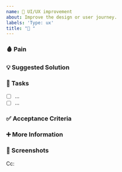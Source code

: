 ```yaml
---
name: 💄 UI/UX improvement 
about: Improve the design or user journey.
labels: 'Type: ux'
title: "💄 "
---
```


<!-- **Tip:** Delete parts that are not relevant -->

### 🩸 Pain
<!-- Explain the pain you are experiencing -->

### 💡 Suggested Solution
<!-- Describe the intended solution -->

### 💼 Tasks 
<!-- Add GitHub tasks in a measurable, check-box manner -->
- [ ] ... 
- [ ] ... 

### ✅ Acceptance Criteria 
<!-- Add the "contract" that defines the requirements for the GitHub issue to be completed as per the team's agreement -->
<!-- Only once all Acceptance Criteria is fulfilled can an issue be marked as completed -->

### ➕ More Information
<!-- Add any other context here, this section is useful for adding context for other users to action -->

### 📸 Screenshots 
<!-- If applicable, add screenshots that are relevant to the feature (i.e mock-ups, diagrams) -->

<!-- Below the Cc, @ mention users who should be in the loop -->
Cc: 
